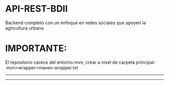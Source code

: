 # API-REST-BDII
Backend completo con un enfoque en redes sociales que apoyen la agricultura urbana

# IMPORTANTE:
El repositorio carece del entorno mvn, crear a nivel de carpeta principal:
.mvn>wrapper>maven-wrapper.txt

----------------------------------------------------------------------------------------------------------------------
<!---
# CONTENIDO DE maven-wrapper.txt:

# Licensed to the Apache Software Foundation (ASF) under one
# or more contributor license agreements.  See the NOTICE file
# distributed with this work for additional information
# regarding copyright ownership.  The ASF licenses this file
# to you under the Apache License, Version 2.0 (the
# "License"); you may not use this file except in compliance
# with the License.  You may obtain a copy of the License at
#
#   http://www.apache.org/licenses/LICENSE-2.0
#
# Unless required by applicable law or agreed to in writing,
# software distributed under the License is distributed on an
# "AS IS" BASIS, WITHOUT WARRANTIES OR CONDITIONS OF ANY
# KIND, either express or implied.  See the License for the
# specific language governing permissions and limitations
# under the License.
wrapperVersion=3.3.2
distributionType=only-script
distributionUrl=https://repo.maven.apache.org/maven2/org/apache/maven/apache-maven/3.9.9/apache-maven-3.9.9-bin.zip
*/
--->
-----------------------------------------------------------------------------------------------------------------------

